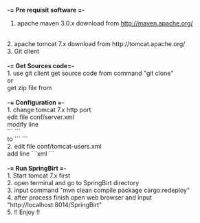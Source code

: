 <b>-= Pre requisit software =- </b>
<br/>
1. apache maven 3.0.x download from http://maven.apache.org/
<br/>
2. apache tomcat 7.x download from http://tomcat.apache.org/
<br/>
3. Git client 
<br/>
<br/>
<b>-= Get Sources code=-</b>
<br/>
1. use git client get source code from command "git clone"
<br/>
or
<br/>
get zip file from 
<br/>
<br/>
<b>-= Configuration =-</b>
<br/>
1. change tomcat 7.x http port 
   <br/>
   edit file conf/server.xml
    <br/>
    modify line <br/>``` <Connector connectionTimeout="20000" port="8080" protocol="HTTP/1.1" redirectPort="8443"/> ```
    <br/> to         
            ```  <Connector connectionTimeout="20000" port="8014" protocol="HTTP/1.1" redirectPort="8443"/> ```
<br/>
2. edit file conf/tomcat-users.xml
   <br/>
   add line
   ```xml
       <role rolename="manager-gui"/>
       <role rolename="manager-script"/>
       <role rolename="admin-gui"/> 
       <role rolename="admin-script"/> 
       <user password="s3cret" roles="manager-script,manager-gui,admin-gui,admin-script" username="tomcat"/>
   ```
<br/> 
<br/>
<b>-= Run SpringBirt =-</b>
<br/>
1. Start tomcat 7.x first
<br/>
2. open terminal and go to SpringBirt directory
<br/>
3. input command "mvn clean compile package cargo:redeploy"
<br/>
4. after process finish open web browser and input "http://localhost:8014/SpringBirt"
<br/>
5. !! Enjoy !!
